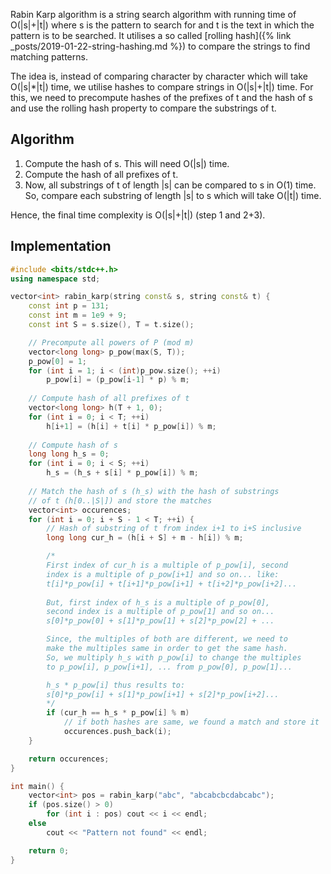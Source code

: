 ---
---

Rabin Karp algorithm is a string search algorithm with running time of
O(\|s\|+\|t\|) where s is the pattern to search for and t is the text
in which the pattern is to be searched. It utilises a so called
[rolling hash]({% link _posts/2019-01-22-string-hashing.md %}) to
compare the strings to find matching patterns.

The idea is, instead of comparing character by character which will
take O(\|s\|*\|t\|) time, we utilise hashes to compare strings in
O(\|s\|+\|t\|) time. For this, we need to precompute hashes of the
prefixes of t and the hash of s and use the rolling hash property to
compare the substrings of t.

## Algorithm
1. Compute the hash of s. This will need O(\|s\|) time.
2. Compute the hash of all prefixes of t.
3. Now, all substrings of t of length \|s\| can be compared to s in
   O(1) time. So, compare each substring of length \|s\| to s which
   will take O(\|t\|) time.

Hence, the final time complexity is O(\|s\|+\|t\|) (step 1 and 2+3).

## Implementation
```c++
#include <bits/stdc++.h>
using namespace std;

vector<int> rabin_karp(string const& s, string const& t) {
    const int p = 131;
    const int m = 1e9 + 9;
    const int S = s.size(), T = t.size();

    // Precompute all powers of P (mod m)
    vector<long long> p_pow(max(S, T));
    p_pow[0] = 1;
    for (int i = 1; i < (int)p_pow.size(); ++i)
        p_pow[i] = (p_pow[i-1] * p) % m;
    
    // Compute hash of all prefixes of t
    vector<long long> h(T + 1, 0);
    for (int i = 0; i < T; ++i)
        h[i+1] = (h[i] + t[i] * p_pow[i]) % m;
    
    // Compute hash of s
    long long h_s = 0;
    for (int i = 0; i < S; ++i)
        h_s = (h_s + s[i] * p_pow[i]) % m;
    
    // Match the hash of s (h_s) with the hash of substrings
    // of t (h[0..|S|]) and store the matches
    vector<int> occurences;
    for (int i = 0; i + S - 1 < T; ++i) {
        // Hash of substring of t from index i+1 to i+S inclusive
        long long cur_h = (h[i + S] + m - h[i]) % m;

        /*
        First index of cur_h is a multiple of p_pow[i], second
        index is a multiple of p_pow[i+1] and so on... like:
        t[i]*p_pow[i] + t[i+1]*p_pow[i+1] + t[i+2]*p_pow[i+2]...
        
        But, first index of h_s is a multiple of p_pow[0],
        second index is a multiple of p_pow[1] and so on...
        s[0]*p_pow[0] + s[1]*p_pow[1] + s[2]*p_pow[2] + ...

        Since, the multiples of both are different, we need to
        make the multiples same in order to get the same hash.
        So, we multiply h_s with p_pow[i] to change the multiples
        to p_pow[i], p_pow[i+1], ... from p_pow[0], p_pow[1]...

        h_s * p_pow[i] thus results to:
        s[0]*p_pow[i] + s[1]*p_pow[i+1] + s[2]*p_pow[i+2]...
        */
        if (cur_h == h_s * p_pow[i] % m)
            // if both hashes are same, we found a match and store it
            occurences.push_back(i);
    }

    return occurences;
}

int main() {
    vector<int> pos = rabin_karp("abc", "abcabcbcdabcabc");
    if (pos.size() > 0)
        for (int i : pos) cout << i << endl;
    else
        cout << "Pattern not found" << endl;

    return 0;
}
```
